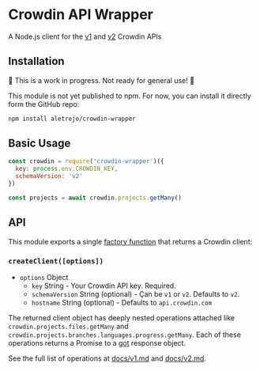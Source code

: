 # Crowdin API Wrapper

A Node.js client for the 
[v1](https://support.crowdin.com/api/api-integration-setup/) and 
[v2]((https://support.crowdin.com/enterprise/api/)) Crowdin APIs

## Installation

🚧 This is a work in progress. Not ready for general use! 🚧

This module is not yet published to npm. For now, you can install it directly
form the GitHub repo:

```sh
npm install aletrejo/crowdin-wrapper
```

## Basic Usage

```js
const crowdin = require('crowdin-wrapper')({
  key: process.env.CROWDIN_KEY,
  schemaVersion: 'v2'
})

const projects = await crowdin.projects.getMany()
```

## API

This module exports a single [factory function](https://www.youtube.com/watch?v=ImwrezYhw4w) 
that returns a Crowdin client:

### `createClient([options])`

- `options` Object
  - `key` String - Your Crowdin API key. Required.
  - `schemaVersion` String (optional) - Çan be `v1` or `v2`. Defaults to `v2`.
  - `hostname` String (optional) - Defaults to `api.crowdin.com`

The returned client object has deeply nested operations attached like `crowdin.projects.files.getMany`
and `crowdin.projects.branches.languages.progress.getMany`. 
Each of these operations returns a Promise to a [got](https://ghub.io/got) response object. 

See the full list of operations at [docs/v1.md](docs/v1.md) and [docs/v2.md](docs/v2.md).